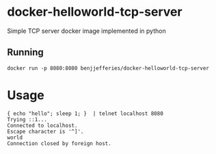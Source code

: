 # docker-helloworld-tcp-server
Simple TCP server docker image implemented in python

## Running

```
docker run -p 8080:8080 benjjefferies/docker-helloworld-tcp-server
```

# Usage

```
{ echo "hello"; sleep 1; }  | telnet localhost 8080      
Trying ::1...
Connected to localhost.
Escape character is '^]'.
world
Connection closed by foreign host.
```
